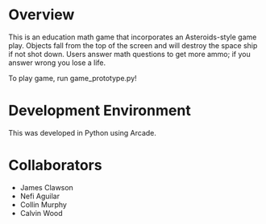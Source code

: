 # Overview

This is an education math game that incorporates an Asteroids-style game play. Objects fall from the top of the screen and will destroy the space ship if not shot down. Users answer math questions to get more ammo; if you answer wrong you lose a life. 

To play game, run game_prototype.py!

# Development Environment

This was developed in Python using Arcade.

# Collaborators

- James Clawson
- Nefi Aguilar
- Collin Murphy
- Calvin Wood


